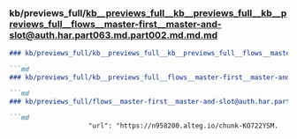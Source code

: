 ### kb/previews_full/kb__previews_full__kb__previews_full__kb__previews_full__flows__master-first__master-and-slot@auth.har.part063.md.part002.md.md.md

```md
### kb/previews_full/kb__previews_full__kb__previews_full__flows__master-first__master-and-slot@auth.har.part063.md.part002.md.md

```md
### kb/previews_full/kb__previews_full__flows__master-first__master-and-slot@auth.har.part063.md.part002.md

```md
### kb/previews_full/flows__master-first__master-and-slot@auth.har.part063.md (part 002)

```md
                    "url": "https://n958200.alteg.io/chunk-KO722YSM.
```

```

```

```

```
